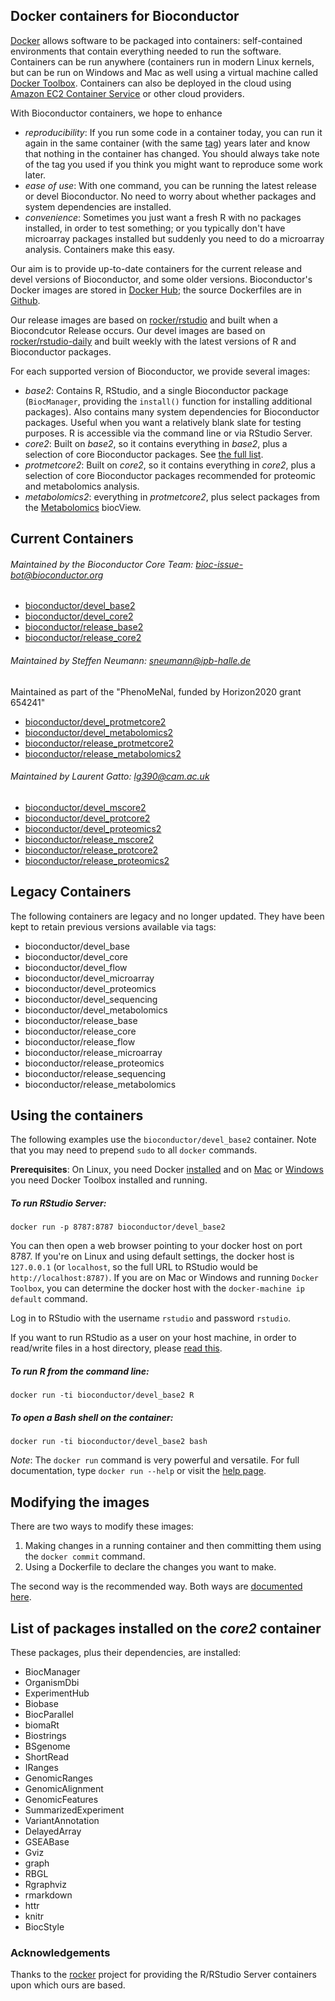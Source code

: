 ## Docker containers for Bioconductor

[Docker](https://www.docker.com) allows software to be packaged into
containers: self-contained environments that contain everything
needed to run the software. Containers can be run anywhere
(containers run in modern Linux kernels, but can be run
on Windows and Mac as well using a virtual machine called
[Docker Toolbox](https://www.docker.com/products/docker-toolbox).
Containers can also be deployed in the cloud using
[Amazon EC2 Container Service](https://aws.amazon.com/ecs/)
or other cloud providers.

With Bioconductor containers, we hope to enhance

* *reproducibility*: If you run some code in a container today,
  you can run it again in the same container (with the same
  [tag](https://docs.docker.com/userguide/dockerimages/#setting-tags-on-an-image))
  years later and know that nothing in the container has changed.
  You should always take note of the tag you used if you think
  you might want to reproduce some work later.
* *ease of use*: With one command, you can be running the
  latest release or devel Bioconductor. No need to worry
  about whether packages and system dependencies are
  installed.
* *convenience*: Sometimes you just want a fresh R with
  no packages installed, in order to test something; or
  you typically don't have microarray packages installed
  but suddenly you need to do a microarray analysis.
  Containers make this easy.

Our aim is to provide up-to-date containers for the current
release and devel versions of Bioconductor, and some older
versions. Bioconductor's Docker images are stored in [Docker
Hub](https://hub.docker.com/u/bioconductor/); 
the source Dockerfiles are in
[Github](https://github.com/Bioconductor/bioc_docker).

Our release images are based on
[rocker/rstudio](https://github.com/rocker-org/rocker/tree/master/rstudio) and
built when a Biocondcutor Release occurs. Our devel images are based on
[rocker/rstudio-daily](https://github.com/rocker-org/rstudio-daily) and built
weekly with the latest versions of R and Bioconductor packages.

For each supported version of Bioconductor, we provide several
images:

* *base2*: Contains R, RStudio, and a single Bioconductor
  package (`BiocManager`,
  providing the `install()` function for installing additional
  packages).
  Also contains many system dependencies for Bioconductor packages.
  Useful when you want a relatively blank slate for testing purposes.
  R is accessible via the command line or via RStudio Server.
* *core2*: Built on *base2*, so it contains everything in *base2*, plus
  a selection of core Bioconductor packages.
  See [the full list](#the-full-list).
* *protmetcore2*: Built on *core2*, so it contains everything in *core2*, plus
  a selection of core Bioconductor packages recommended for proteomic and
  metabolomics analysis.
* *metabolomics2*: everything in *protmetcore2*, plus select packages from the
  [Metabolomics](/packages/release/BiocViews.html#___Metabolomics) biocView.

## Current Containers


###### Maintained by the Bioconductor Core Team: bioc-issue-bot@bioconductor.org
* [bioconductor/devel_base2](https://hub.docker.com/r/bioconductor/devel_base2/)
* [bioconductor/devel_core2](https://hub.docker.com/r/bioconductor/devel_core2/)
* [bioconductor/release_base2](https://hub.docker.com/r/bioconductor/release_base2/)
* [bioconductor/release_core2](https://hub.docker.com/r/bioconductor/release_core2/)

###### Maintained by Steffen Neumann: sneumann@ipb-halle.de
Maintained as part of the "PhenoMeNal, funded by Horizon2020 grant 654241"

* [bioconductor/devel_protmetcore2](https://hub.docker.com/r/bioconductor/devel_protmetcore2/)
* [bioconductor/devel_metabolomics2](https://hub.docker.com/r/bioconductor/devel_metabolomics2/)
* [bioconductor/release_protmetcore2](https://hub.docker.com/r/bioconductor/release_protmetcore2/)
* [bioconductor/release_metabolomics2](https://hub.docker.com/r/bioconductor/release_metabolomics2/)

###### Maintained by Laurent Gatto: lg390@cam.ac.uk
* [bioconductor/devel_mscore2](https://hub.docker.com/r/bioconductor/devel_mscore2/)
* [bioconductor/devel_protcore2](https://hub.docker.com/r/bioconductor/devel_protcore2/)
* [bioconductor/devel_proteomics2](https://hub.docker.com/r/bioconductor/devel_proteomics2/)
* [bioconductor/release_mscore2](https://hub.docker.com/r/bioconductor/release_mscore2/)
* [bioconductor/release_protcore2](https://hub.docker.com/r/bioconductor/release_protcore2/)
* [bioconductor/release_proteomics2](https://hub.docker.com/r/bioconductor/release_proteomics2/)

 
## Legacy Containers

The following containers are legacy and no longer updated. They have been kept
to retain previous versions available via tags:

* bioconductor/devel_base
* bioconductor/devel_core
* bioconductor/devel_flow
* bioconductor/devel_microarray
* bioconductor/devel_proteomics
* bioconductor/devel_sequencing
* bioconductor/devel_metabolomics
* bioconductor/release_base
* bioconductor/release_core
* bioconductor/release_flow
* bioconductor/release_microarray
* bioconductor/release_proteomics
* bioconductor/release_sequencing
* bioconductor/release_metabolomics

## Using the containers

The following examples use the `bioconductor/devel_base2` container.
Note that you may need to prepend `sudo` to all `docker` commands.

**Prerequisites**: On Linux, you need Docker
[installed](https://docs.docker.com/installation/) and
on [Mac](http://docs.docker.com/installation/mac/)
or [Windows](http://docs.docker.com/installation/windows/)
you need Docker Toolbox installed and running.

##### To run RStudio Server:

    docker run -p 8787:8787 bioconductor/devel_base2

You can then open a web browser pointing to your docker host on port 8787.
If you're on Linux and using default settings, the docker host is
`127.0.0.1` (or `localhost`, so the full URL to RStudio would be
`http://localhost:8787)`. If you are on Mac or Windows and running
`Docker Toolbox`, you can determine the docker host with the
`docker-machine ip default` command.

Log in to RStudio with the username `rstudio` and password `rstudio`.

If you want to run RStudio as a user on your host machine, in order
to read/write files in a host directory, please
[read this](https://github.com/rocker-org/rocker/wiki/Sharing-files-with-host-machine).

##### To run R from the command line:

    docker run -ti bioconductor/devel_base2 R

##### To open a Bash shell on the container:

    docker run -ti bioconductor/devel_base2 bash

*Note*: The `docker run` command is very powerful and versatile.
For full documentation, type `docker run --help` or visit
the [help page](https://docs.docker.com/reference/run/).

## Modifying the images

There are two ways to modify these images:

1. Making changes in a running container and then committing them
   using the `docker commit` command.
2. Using a Dockerfile to declare the changes you want to make.

The second way is the recommended way. Both ways are
[documented here](https://docs.docker.com/userguide/dockerimages/#creating-our-own-images).

<a name="the-full-list"></a>

## List of packages installed on the *core2* container

These packages, plus their dependencies, are installed:

<ul class="inline_list">
<li>BiocManager</li>
<li>OrganismDbi</li>
<li>ExperimentHub</li>
<li>Biobase</li>
<li>BiocParallel</li>
<li>biomaRt</li>
<li>Biostrings</li>
<li>BSgenome</li>
<li>ShortRead</li>
<li>IRanges</li>
<li>GenomicRanges</li>
<li>GenomicAlignment</li>
<li>GenomicFeatures</li>
<li>SummarizedExperiment</li>
<li>VariantAnnotation</li>
<li>DelayedArray</li>
<li>GSEABase</li>
<li>Gviz</li>
<li>graph</li>
<li>RBGL</li>
<li>Rgraphviz</li>
<li>rmarkdown</li>
<li>httr</li>
<li>knitr</li>
<li>BiocStyle</li>
</ul>

### Acknowledgements

Thanks to the
[rocker](https://github.com/rocker-org/rocker) project for providing the
R/RStudio Server containers upon which ours are based.
